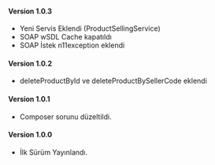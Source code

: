 #### Version 1.0.3
* Yeni Servis Eklendi (ProductSellingService)
* SOAP wSDL Cache kapatıldı
* SOAP İstek n11exception eklendi

#### Version 1.0.2
* deleteProductById ve deleteProductBySellerCode eklendi

#### Version 1.0.1
* Composer sorunu düzeltildi.

#### Version 1.0.0
* İlk Sürüm Yayınlandı.